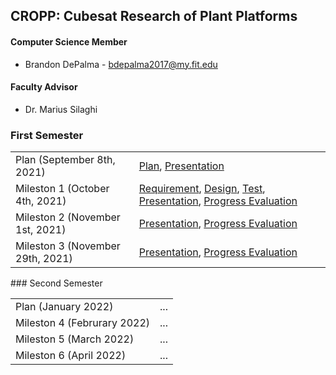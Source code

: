 ## CROPP: Cubesat Research of Plant Platforms

#### Computer Science Member
* Brandon DePalma - bdepalma2017@my.fit.edu

#### Faculty Advisor
* Dr. Marius Silaghi

### First Semester
<html>
  <table>
  <tr>
    <td>Plan (September 8th, 2021)</td>
    <td><a href = "semester1/plan/plan.pdf">Plan</a>, <a href = "semester1/plan/planPres.pdf">Presentation</a></td>
  </tr>
  <tr>
    <td>Mileston 1 (October 4th, 2021)</td>
    <td><a href = "semester1/milestone1/requirement.pdf">Requirement</a>, <a href = "semester1/milestone1/design.pdf">Design</a>, <a href = "semester1/milestone1/test.pdf">Test</a>, <a href = "semester1/milestone1/mile1Pres.pdf">Presentation</a>, <a href = "semester1/milestone1/mile1ProgEval.pdf">Progress Evaluation</a></td>
  </tr>
  <tr>
    <td>Mileston 2 (November 1st, 2021)</td>
    <td><a href = "semester1/milestone2/mile2Pres.pdf">Presentation</a>, <a href = "semester1/milestone2/mile2ProgEval.pdf">Progress Evaluation</a></td>
  </tr>
  <tr>
    <td>Mileston 3 (November 29th, 2021)</td>
    <td><a href = "semester1/milestone3/mile3Pres.pdf">Presentation</a>, <a href = "semester1/milestone3/mile3ProgEval.pdf">Progress Evaluation</a></td>
  </tr>
  </table>
</html>
### Second Semester
<html>
  <table>
  <tr>
    <td>Plan (January 2022)</td>
    <td>...</td>
  </tr>
  <tr>
    <td>Mileston 4 (Februrary 2022)</td>
    <td>...</td>
  </tr>
  <tr>
    <td>Mileston 5 (March 2022)</td>
    <td>...</td>
  </tr>
  <tr>
    <td>Mileston 6 (April 2022)</td>
    <td>...</td>
  </tr>
  </table>
</html>
